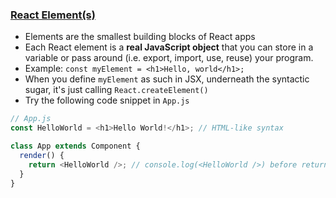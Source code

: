 ### [React Element(s)](https://reactjs.org/docs/rendering-elements.html)

* Elements are the smallest building blocks of React apps
* Each React element is a **real JavaScript object** that you can store in a variable or pass around (i.e. export, import, use, reuse) your program.
* Example: `const myElement = <h1>Hello, world</h1>;`
* When you define `myElement` as such in JSX, underneath the syntactic sugar, it's just calling `React.createElement()`
* Try the following code snippet in `App.js`

```javascript
// App.js
const HelloWorld = <h1>Hello World!</h1>; // HTML-like syntax

class App extends Component {
  render() {
    return <HelloWorld />; // console.log(<HelloWorld />) before returning and see what it is!
  }
}
```